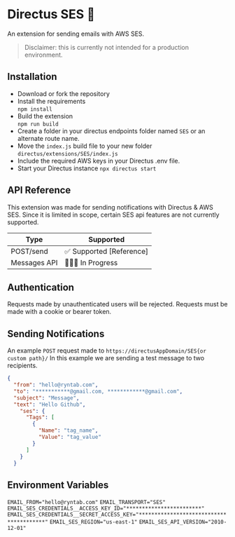 


# Directus SES 💬
An extension for sending emails with AWS SES. 
> Disclaimer: this is currently not intended for a production environment.

## Installation
- Download or fork the repository
- Install the requirements\
  `npm install`
- Build the extension\
  `npm run build`
- Create a folder in your directus endpoints folder named `SES` or an alternate route name.
- Move the `index.js` build file to your new folder  `directus/extensions/SES/index.js`
- Include the required AWS keys in your Directus .env file.
- Start your Directus instance `npx directus start`

## API Reference
This extension was made for sending notifications with Directus & AWS SES. Since it is limited in scope, certain SES api features are not currently supported. 

|  Type| Supported |
|--|--|
| POST/send | ✅ Supported [Reference]|
| Messages API | 👷🏻‍♂️ In Progress |

## Authentication
Requests made by unauthenticated users will be rejected. Requests must be made with a cookie or bearer token.


## Sending Notifications
An example `POST` request made to `https://directusAppDomain/SES{or custom path}/`
In this example we are sending a test message to two recipients.
```JSON
{
  "from": "hello@ryntab.com",
  "to": "***********@gmail.com, ************@gmail.com",
  "subject": "Message",
  "text": "Hello Github",
    "ses": {
      "Tags": [
        {
          "Name": "tag_name",
          "Value": "tag_value"
        }
      ]
    }
  }

```

## Environment Variables
`EMAIL_FROM="hello@ryntab.com"`
`EMAIL_TRANSPORT="SES"`
`EMAIL_SES_CREDENTIALS__ACCESS_KEY_ID="************************"`
`EMAIL_SES_CREDENTIALS__SECRET_ACCESS_KEY="****************************************"`
`EMAIL_SES_REGION="us-east-1"`
`EMAIL_SES_API_VERSION="2010-12-01"`
